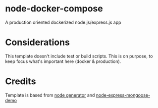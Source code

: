 # node-docker-compose
A production oriented dockerized node.js/express.js app

# Considerations

This template doesn't include test or build scripts. This is on purpose, to keep focus what's important here (docker & production).

# Credits

Template is based from [node generator](https://github.com/expressjs/generator) and [node-express-mongoose-demo](https://github.com/madhums/node-express-mongoose-demo)
